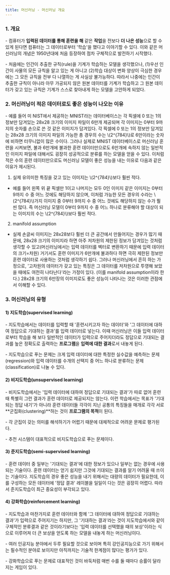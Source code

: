 ```yaml
---
title: 머신러닝 - 머신러닝 개요
---
```


### 1. 개요

\- 컴퓨터가 **입력된 데이터를 통해 훈련을 해** 같은 **작업**을 전보다 **더 나은 성능**으로 할 수 있게 된다면 컴퓨터는 그 데이터로부터 '학습'을 했다고 이야기할 수 있다. 이와 같은 머신러닝의 개념은 1950년대에 처음 등장하여 점차 구체적으로 발전하기 시작했다.

\- 처음에는 인간이 추출한 규칙(rule)을 기계가 학습하는 모델을 생각했으나, (1)우선 인간이 사물의 모든 규칙을 알고 있는 게 아니고 (2)학습 대상이 변화 양상이 극심한 경우에는 그 모든 규칙을 전부 다 나열하는 게 사실상 불가능하다. 따라서 나중에는 인간이 추출한 규칙이 아니라 아무 가공되지 않은 원본 데이터를 기계가 학습하고 그 원본 데이터가 갖고 있는 규칙은 기계가 스스로 찾아내게 하는 모델을 고안하게 되었다.




### 2. 머신러닝이 적은 데이터로도 좋은 성능이 나오는 이유

\- 예를 들어 미 NIST에서 제공하는 MNIST라는 데이터베이스는 각 픽셀에 0 또는 1의 정보만 담겨있는 28x28 크기의 이미지 파일이 6만개 제공되며 각 이미지는 0부터 9까지의 숫자를 손으로 쓴 것 같은 이미지가 담겨있다. 각 픽셀에 0 또는 1의 정보만 담겨있는 28x28 크기의 이미지 파일의 가능한 총 경우의 수는 \\(2^{784}\\)로 6만이라는 숫자에 비하면 터무니없이 많은 수이다. 그러나 실제로 MNIST 데이터베이스로 머신러닝 훈련을 시켜보면, 불과 6만개에 불과한 훈련 데이터만으로도 6만개에 속하지 않는 일반적인 이미지 파일에 대해서도 굉장히 성공적으로 분류를 하는 모델을 얻을 수 있다. 이처럼 적은 수의 훈련 데이터만으로도 머신러닝 모델이 좋은 성능을 내는 이유로 다음과 같은 이유가 제시된다.

1) 실제 유의미한 특징을 갖고 있는 이미지는 \\(2^{784}\\)보다 훨씬 적다.

- 예를 들어 왼쪽 위 끝 픽셀만 1이고 나머지는 모두 0인 이미지 같은 이미지는 0부터 9까지 수 중 어느 것에도 해당하지 않으며, 이처럼 가능한 모든 경우의 수라는 \\(2^{784}\\)가지 이미지 중 0부터 9까지 수 중 어느 것에도 해당하지 않는 수가 훨씬 많다. 즉 머신러닝 모델이 0부터 9까지 수 중 어느 하나로 분류해야 할 대상이 되는 이미지의 수는 \\(2^{784}\\)보다 훨씬 적다.

2) manifold assumption

- 실제 손글씨 이미지는 28x28보다 훨씬 더 큰 공간에서 만들어지는 경우가 많기 때문에, 28x28 크기의 이미지라 하면 아주 저차원의 제한된 정보가 담겨있는 것처럼 생각할 수 있고(머신러닝에서는 입력 데이터를 벡터로 변환하기 때문에 입력 데이터의 크기=차원) 거기서도 훈련 이미지가 6만개에 불과하다 하면 극히 제한된 정보만 훈련 데이터로 사용하는 것처럼 생각하기 쉽다. 그러나 머신러닝에서 흔히 하는 가정으로, '고차원의 데이터가 갖고 있는 특징은 그 데이터를 저차원으로 투영해 보았을 때에도 여전히 나타난다'라는 가정이 있다. (이를 manifold assumption이라 한다.) 28x28 크기의 6만장의 이미지로도 좋은 성능이 나타나는 것은 이러한 관점에서 이해할 수 있다.


### 3. 머신러닝의 유형

#### 1) 지도학습(supervised learning)

\- 지도학습에서는 데이터를 입력할 때 '훈련시키고자 하는 데이터'와 '그 데이터에 대하여 정답으로 기대하는 결과'를 입력 데이터로 넣는다. 이때 머신러닝은 이들 입력 데이터로부터 학습을 해 보다 일반적인 데이터가 입력으로 주어지더라도 정답으로 기대되는 결과를 높은 정확도로 출력하는 **프로그램**을 **입력에 대한 결과**로서 내놓게 된다. 

\- 지도학습으로 푸는 문제는 크게 입력 데이터에 대한 특정한 실수값을 예측하는 문제(regression)와 입력 데이터를 수개의 선택지 중 어느 하나로 분류하는 문제(classification)로 나눌 수 있다.


#### 2) 비지도학습(unsupervised learning)

\- 비지도학습에서는 '입력 데이터에 대하여 정답으로 기대되는 결과'가 따로 없어 훈련 때 특별히 그런 결과가 훈련 데이터로 제공되지는 않는다. 이런 학습에서는 목표가 '기대되는 정답 내기'가 아니라 훈련 데이터들 각각이 지닌 공통의 특징들을 매개로 각각 서로 **군집화(clustering)**하는 것이 **프로그램의 목적**이 된다.

\- 각 군집이 갖는 의미를 해석하기가 어렵기 때문에 대체적으로 어려운 문제로 평가된다.

\- 추천 시스템이 대표적으로 비지도학습으로 푸는 문제이다.


#### 3) 준지도학습(semi-supervised learning)

\- 훈련 데이터 중 일부는 '기대되는 결과'에 대한 정보가 있으나 일부는 없는 경우에 사용되는 기술이다. 훈련 데이터는 얻기 쉽지만 그것에 기대되는 결과를 알기 어려울 때 쓰이는 기술이다. 지도학습의 경우 좋은 성능을 내기 위해서는 대량의 데이터가 필요한데, 이를 구성하는 모든 데이터에 '정답 결과' 레이블을 일일이 다는 것은 굉장히 어렵다. 따라서 준지도학습이 최근 중요성이 부각되고 있다.


#### 4) 강화학습(reinforcement learning)

\- 지도학습과 마찬가지로 훈련 데이터와 함께 '그 데이터에 대하여 정답으로 기대하는 결과'가 입력으로 주어지기는 하지만, 그 '기대하는 결과'라는 것이 지도학습에서와 같이 구체적인 분류결과 같은 것이라기보다는 '입력 데이터를 선택했을 때의 보상'이라는 식으로 이루어져 더 큰 보상을 얻도록 하는 모델을 내놓게 하는 머신러닝이다.

\- 여러 인공지능 분야에서 두루 필요할 것으로 보이며 특히 강인공지능으로 가기 위해서는 필수적인 분야로 보이지만 아직까지는 기술적 한계점이 많다는 평가가 있다.

\- 강화학습으로 푸는 문제로 대표적인 것이 바둑처럼 매번 수를 둘 때마다 승률이 달라지는 게임이 있다.